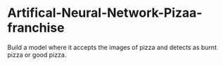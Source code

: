 # Artifical-Neural-Network-Pizaa-franchise
Build a model where it accepts the images of pizza and detects as burnt pizza or good pizza.
